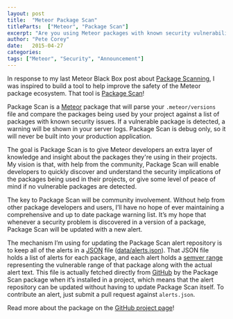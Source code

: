 ```yaml
---
layout: post
title:  "Meteor Package Scan"
titleParts:  ["Meteor", "Package Scan"]
excerpt: "Are you using Meteor packages with known security vulnerabilities? Package Scan will tell you."
author: "Pete Corey"
date:   2015-04-27
categories:
tags: ["Meteor", "Security", "Announcement"]
---
```


In response to my last Meteor Black Box post about [Package Scanning](/blog/2015/04/24/black-box-meteor-package-scanning/), I was inspired to build a tool to help improve the safety of the Meteor package ecosystem. That tool is [Package Scan](https://github.com/East5th/package-scan)!

Package Scan is a [Meteor](https://www.meteor.com/) package that will parse your <code class="language-*">.meteor/versions</code> file and compare the packages being used by your project against a list of packages with known security issues. If a vulnerable package is detected, a warning will be shown in your server logs. Package Scan is debug only, so it will never be built into your production application.

The goal is Package Scan is to give Meteor developers an extra layer of knowledge and insight about the packages they're using in their projects. My vision is that, with help from the community, Package Scan will enable developers to quickly discover and understand the security implications of the packages being used in their projects, or give some level of peace of mind if no vulnerable packages are detected.

The key to Package Scan will be community involvement. Without help from other package developers and users, I’ll have no hope of ever maintaining a comprehensive and up to date package warning list. It’s my hope that whenever a security problem is discovered in a version of a package, Package Scan will be updated with a new alert.

The mechanism I’m using for updating the Package Scan alert repository is to keep all of the alerts in a [JSON](http://www.json.org/) file ([data/alerts.json](https://github.com/East5th/package-scan/blob/master/data/alerts.json)). That JSON file holds a list of alerts for each package, and each alert holds a [semver range](https://github.com/npm/node-semver#ranges) representing the vulnerable range of that package along with the actual alert text. This file is actually fetched directly from [GitHub](https://github.com/) by the Package Scan package when it’s installed in a project, which means that the alert repository can be updated without having to update Package Scan itself. To contribute an alert, just submit a pull request against <code class="language-*">alerts.json</code>.

Read more about the package on the [GitHub project page](https://github.com/East5th/package-scan)!
